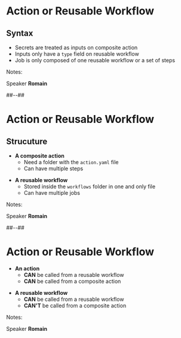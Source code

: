<!-- .slide: -->

# Action or Reusable Workflow

## Syntax

- Secrets are treated as inputs on composite action
- Inputs only have a `type` field on reusable workflow
- Job is only composed of one reusable workflow or a set of steps
<!-- .element: class="list-fragment" -->

Notes:

Speaker **Romain**

##--##

# Action or Reusable Workflow

## Strucuture

- **A composite action**
  - Need a folder with the `action.yaml` file
  - Can have multiple steps
<!-- .element: class="list-fragment" -->

- **A reusable workflow**
  - Stored inside the `workflows` folder in one and only file
  - Can have multiple jobs
<!-- .element: class="list-fragment" -->

Notes:

Speaker **Romain**

##--##

# Action or Reusable Workflow

- **An action**
  - **CAN** be called from a reusable workflow
  - **CAN** be called from a composite action
<!-- .element: class="list-fragment" -->
  
- **A reusable workflow**
  - **CAN** be called from a reusable workflow
  - **CAN'T** be called from a composite action
<!-- .element: class="list-fragment" -->

Notes:

Speaker **Romain**
